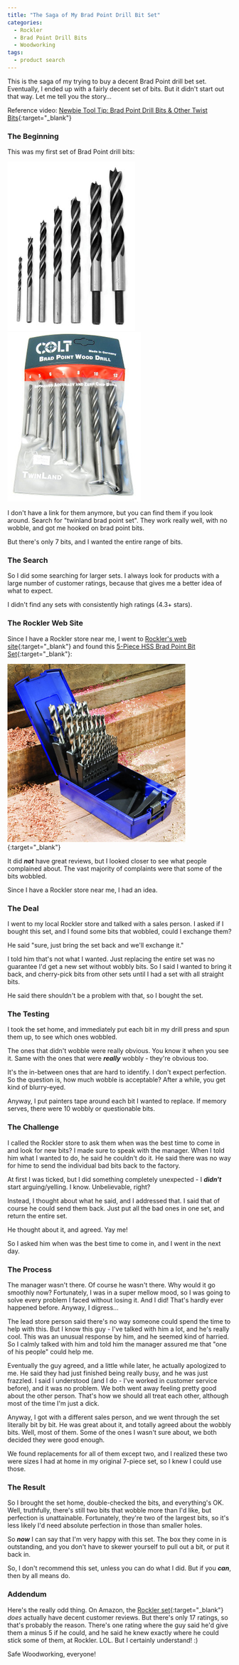 ```yaml
---
title: "The Saga of My Brad Point Drill Bit Set"
categories:
  - Rockler
  - Brad Point Drill Bits
  - Woodworking
tags:
  - product search
---
```


This is the saga of my trying to buy a decent Brad Point drill bet set. Eventually, I ended up with a fairly decent set of bits. But it didn't start out that way. Let me tell you the story...

Reference video: [Newbie Tool Tip: Brad Point Drill Bits & Other Twist Bits](https://youtu.be/Xrhrr0lpSUI){:target="_blank"}

### The Beginning

This was my first set of Brad Point drill bits:

![Colt 7-pc Brad Point Set](/assets/images-posts/colt_7-pc_brad_point_set_1.jpg) ![Colt 7-pc Brad Point Set](/assets/images-posts/colt_7-pc_brad_point_set_2.jpg)

I don't have a link for them anymore, but you can find them if you look around. Search for "twinland brad point set". They work really well, with no wobble, and got me hooked on brad point bits.

But there's only 7 bits, and I wanted the entire range of bits.

### The Search

So I did some searching for larger sets. I always look for products with a large number of customer ratings, because that gives me a better idea of what to expect.

I didn't find any sets with consistently high ratings (4.3+ stars).

### The Rockler Web Site

Since I have a Rockler store near me, I went to [Rockler's web site](http://rockler.com){:target="_blank"} and found this [5-Piece HSS Brad Point Bit Set](http://bit.ly/2ChoQCO){:target="_blank"}:

[![Rockler 25-Pc. HSS Brad Point Bit Set](/assets/images-posts/rockler-25-pc-hss-brad-point-bit-set.jpg)](http://bit.ly/2ChoQCO){:target="_blank"}

It did **_not_** have great reviews, but I looked closer to see what people complained about. The vast majority of complaints were that some of the bits wobbled.

Since I have a Rockler store near me, I had an idea.

### The Deal

I went to my local Rockler store and talked with a sales person. I asked if I bought this set, and I found some bits that wobbled, could I exchange them?

He said "sure, just bring the set back and we'll exchange it."

I told him that's not what I wanted. Just replacing the entire set was no guarantee I'd get a new set without wobbly bits. So I said I wanted to bring it back, and cherry-pick bits from other sets until I had a set with all straight bits.

He said there shouldn't be a problem with that, so I bought the set.

### The Testing

I took the set home, and immediately put each bit in my drill press and spun them up, to see which ones wobbled.

The ones that didn't wobble were really obvious. You know it when you see it. Same with the ones that were **_really_** wobbly - they're obvious too.

It's the in-between ones that are hard to identify. I don't expect perfection. So the question is, how much wobble is acceptable? After a while, you get kind of blurry-eyed.

Anyway, I put painters tape around each bit I wanted to replace. If memory serves, there were 10 wobbly or questionable bits.

### The Challenge

I called the Rockler store to ask them when was the best time to come in and look for new bits? I made sure to speak with the manager. When I told him what I wanted to do, he said he couldn't do it. He said there was no way for hime to send the individual bad bits back to the factory.

At first I was ticked, but I did something completely unexpected - I **_didn't_** start arguing/yelling. I know. Unbelievable, right?

Instead, I thought about what he said, and I addressed that. I said that of course he could send them back. Just put all the bad ones in one set, and return the entire set.

He thought about it, and agreed. Yay me!

So I asked him when was the best time to come in, and I went in the next day.

### The Process

The manager wasn't there. Of course he wasn't there. Why would it go smoothly now? Fortunately, I was in a super mellow mood, so I was going to solve every problem I faced without losing it. And I did! That's hardly ever happened before. Anyway, I digress...

The lead store person said there's no way someone could spend the time to help with this. But I know this guy - I've talked with him a lot, and he's really cool. This was an unusual response by him, and he seemed kind of harried. So I calmly talked with him and told him the manager assured me that "one of his people" could help me.

Eventually the guy agreed, and a little while later, he actually apologized to me. He said they had just finished being really busy, and he was just frazzled. I said I understood (and I do - I've worked in customer service before), and it was no problem. We both went away feeling pretty good about the other person. That's how we should all treat each other, although most of the time I'm just a dick.

Anyway, I got with a different sales person, and we went through the set literally bit by bit. He was great about it, and totally agreed about the wobbly bits. Well, most of them. Some of the ones I wasn't sure about, we both decided they were good enough.

We found replacements for all of them except two, and I realized these two were sizes I had at home in my original 7-piece set, so I knew I could use those.

### The Result

So I brought the set home, double-checked the bits, and everything's OK. Well, truthfully, there's still two bits that wobble more than I'd like, but perfection is unattainable. Fortunately, they're two of the largest bits, so it's less likely I'd need absolute perfection in those than smaller holes.

So **_now_** I can say that I'm very happy with this set. The box they come in is outstanding, and you don't have to skewer yourself to pull out a bit, or put it back in.

So, I don't recommend this set, unless you can do what I did. But if you **_can_**, then by all means do.

### Addendum

Here's the really odd thing. On Amazon, the [Rockler set](http://amzn.to/2FkvSJA){:target="_blank"} _does_ actually have decent customer reviews. But there's only 17 ratings, so that's probably the reason. There's one rating where the guy said he'd give them a minus 5 if he could, and he said he knew exactly where he could stick some of them, at Rockler. LOL. But I certainly understand! :)

Safe Woodworking, everyone!
